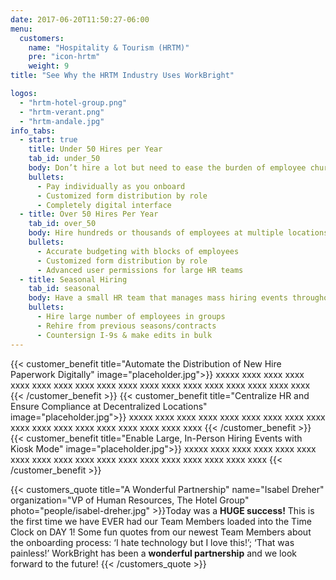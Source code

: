 ```yaml
---
date: 2017-06-20T11:50:27-06:00
menu:
  customers:
    name: "Hospitality & Tourism (HRTM)"
    pre: "icon-hrtm"
    weight: 9
title: "See Why the HRTM Industry Uses WorkBright"

logos:
  - "hrtm-hotel-group.png"
  - "hrtm-verant.png"
  - "hrtm-andale.jpg"
info_tabs:
  - start: true
    title: Under 50 Hires per Year
    tab_id: under_50
    body: Don’t hire a lot but need to ease the burden of employee churn and/or ready to go digital? WorkBright can help!
    bullets:
      - Pay individually as you onboard
      - Customized form distribution by role
      - Completely digital interface
  - title: Over 50 Hires Per Year
    tab_id: over_50
    body: Hire hundreds or thousands of employees at multiple locations and want to centralize your HR? WorkBright is made for you!
    bullets:
      - Accurate budgeting with blocks of employees
      - Customized form distribution by role
      - Advanced user permissions for large HR teams
  - title: Seasonal Hiring
    tab_id: seasonal
    body: Have a small HR team that manages mass hiring events throughout the year? WorkBright meets your needs!
    bullets:
      - Hire large number of employees in groups
      - Rehire from previous seasons/contracts
      - Countersign I-9s & make edits in bulk
---
```

{{< customer_benefit title="Automate the Distribution of New Hire Paperwork Digitally" image="placeholder.jpg">}}
  xxxxx xxxx xxxx xxxx xxxx xxxx xxxx xxxx xxxx xxxx xxxx xxxx xxxx xxxx xxxx xxxx xxxx xxxx
{{< /customer_benefit >}}
{{< customer_benefit title="Centralize HR and Ensure Compliance at Decentralized Locations" image="placeholder.jpg">}}
  xxxxx xxxx xxxx xxxx xxxx xxxx xxxx xxxx xxxx xxxx xxxx xxxx xxxx xxxx xxxx xxxx xxxx xxxx
{{< /customer_benefit >}}
{{< customer_benefit title="Enable Large, In-Person Hiring Events with Kiosk Mode" image="placeholder.jpg">}}
  xxxxx xxxx xxxx xxxx xxxx xxxx xxxx xxxx xxxx xxxx xxxx xxxx xxxx xxxx xxxx xxxx xxxx xxxx
{{< /customer_benefit >}}

{{< customers_quote title="A Wonderful Partnership" name="Isabel Dreher" organization="VP of Human Resources, The Hotel Group" photo="people/isabel-dreher.jpg" >}}Today was a <strong>HUGE success!</strong> This is the first time we have EVER had our Team Members loaded into the Time Clock on DAY 1! Some fun quotes from our newest Team Members about the onboarding process: ‘I hate technology but I love this!’; ‘That was painless!’ WorkBright has been a <strong>wonderful partnership</strong> and we look forward to the future! {{< /customers_quote >}}

